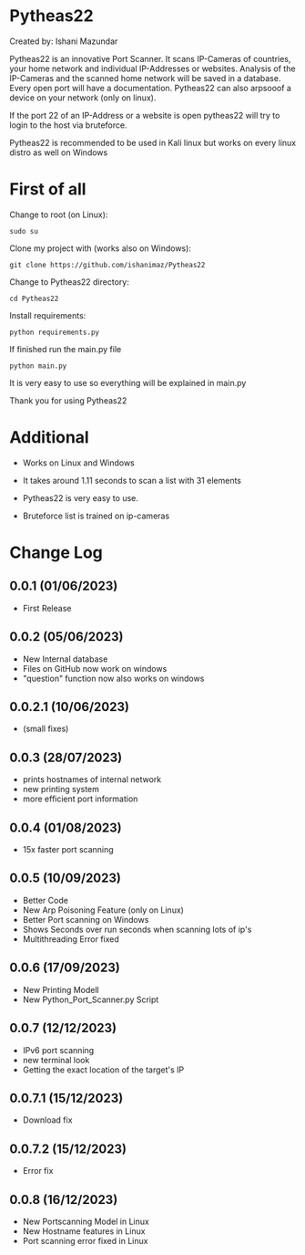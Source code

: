 Pytheas22
=========




Created by: Ishani Mazundar

Pytheas22 is an innovative Port Scanner. It scans IP-Cameras of countries, your home network and individual IP-Addresses or websites. Analysis of the IP-Cameras and the scanned home network will be saved in a database. Every open port will have a documentation. Pytheas22 can also arpsooof a device on your network (only on linux).

If the port 22 of an IP-Address or a website is open pytheas22 will try to login to the host via bruteforce.


Pytheas22 is recommended to be used in Kali linux but works on every linux distro as well on Windows

First of all
===========

Change to root (on Linux):

`sudo su`


Clone my project with (works also on Windows):

`git clone https://github.com/ishanimaz/Pytheas22`


Change to Pytheas22 directory:

`cd Pytheas22`


Install requirements:

`python requirements.py`

If finished run the main.py file

`python main.py`

It is very easy to use so everything will be explained in main.py

Thank you for using Pytheas22

Additional
==========
* Works on Linux and Windows
  
* It takes around 1.11 seconds to scan a list with 31 elements

* Pytheas22 is very easy to use.

* Bruteforce list is trained on ip-cameras

Change Log
==========

0.0.1 (01/06/2023)
-----------------
- First Release

0.0.2 (05/06/2023)
-----------------
- New Internal database
- Files on GitHub now work on windows
- "question" function now also works on windows

0.0.2.1 (10/06/2023)
--------------------
- (small fixes)

0.0.3 (28/07/2023)
--------------------
- prints hostnames of internal network
- new printing system
- more efficient port information

0.0.4 (01/08/2023)
--------------------
- 15x faster port scanning

0.0.5 (10/09/2023)
--------------------
- Better Code
- New Arp Poisoning Feature (only on Linux)
- Better Port scanning on Windows
- Shows Seconds over run seconds when scanning lots of ip's
- Multithreading Error fixed

0.0.6 (17/09/2023)
------------------
- New Printing Modell
- New Python_Port_Scanner.py Script

0.0.7 (12/12/2023)
-------------------
- IPv6 port scanning
- new terminal look
- Getting the exact location of the target's IP

0.0.7.1 (15/12/2023)
-------------------
- Download fix

0.0.7.2 (15/12/2023)
--------------------
- Error fix

0.0.8 (16/12/2023)
--------------------
- New Portscanning Model in Linux
- New Hostname features in Linux
- Port scanning error fixed in Linux

